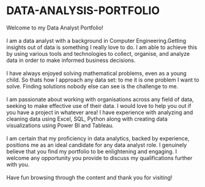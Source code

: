 # DATA-ANALYSIS-PORTFOLIO
Welcome to my Data Analyst Portfolio!<br /><br />
I am a data analyst with a background in Computer Engineering.Getting insights out of data is something I really love to do. I am able to achieve this by using various tools and technologies to collect, organise, and analyze data in order to make informed business decisions.<br /><br />
I have always enjoyed solving mathematical problems, even as a young child. So thats how I approach any data set: to me it is one problem I want to solve. Finding solutions nobody else can see is the challenge to me.<br /><br />
I am passionate about working with organisations across any field of data, seeking to make effective use of their data. I would love to help you out if you have a project in whatever area! I have experience with analyzing and cleaning data using Excel, SQL, Python along with creating data visualizations using Power BI and Tableau.<br /><br />
I am certain that my proficiency in data analytics, backed by experience, positions me as an ideal candidate for any data analyst role. I genuinely believe that you find my portfolio to be enlightening and engaging. I welcome any opportunity you provide to discuss my qualifications further with you.<br /><br />
Have fun browsing through the content and thank you for visiting!
